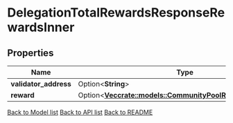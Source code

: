 # DelegationTotalRewardsResponseRewardsInner

## Properties

Name | Type | Description | Notes
------------ | ------------- | ------------- | -------------
**validator_address** | Option<**String**> |  | [optional]
**reward** | Option<[**Vec<crate::models::CommunityPoolResponsePoolInner>**](CommunityPool_response_pool_inner.md)> |  | [optional]

[Back to Model list](../README.md#documentation-for-models) [Back to API list](../README.md#documentation-for-api-endpoints) [Back to README](../README.md)


